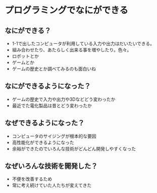 # プログラミングでなにができる

## なにができる？

 - 1-1で出したコンピュータが利用している入力や出力はだいたいできる。
 - 組み合わせたり、あたらしく出来る事を増やしたり。色々。
 - ロボットとか
 - ゲームとか
 - ゲームの歴史とか調べてみるのも面白いね

## なにができるようになった？

 - ゲームの歴史で入力や出力や3Dなどどう変わったか
 - 最近でた電化製品は昔とどう変わったか
 
## なぜできるようになった？

 - コンピュータのサイジングが根本的な要因
 - 高性能化ができるようになった
 - 余裕ができたのでいろんな技術がどんどん開発しやすくなった

## なぜいろんな技術を開発した？

 - 不便を改善するため
 - 常に考え続けていた人たちが変えてきた
